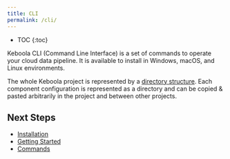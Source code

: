 ```yaml
---
title: CLI
permalink: /cli/
---
```


* TOC
{:toc}

Keboola CLI (Command Line Interface) is a set of commands to operate your cloud data pipeline. It is available 
to install in Windows, macOS, and Linux environments.

The whole Keboola project is represented by a [directory structure](/cli/structure/#directory-structure). Each 
component configuration is represented as a directory and can be copied & pasted arbitrarily in the project 
and between other projects. 

## Next Steps

- [Installation](/cli/installation/)
- [Getting Started](/cli/getting-started/)
- [Commands](/cli/commands/)
